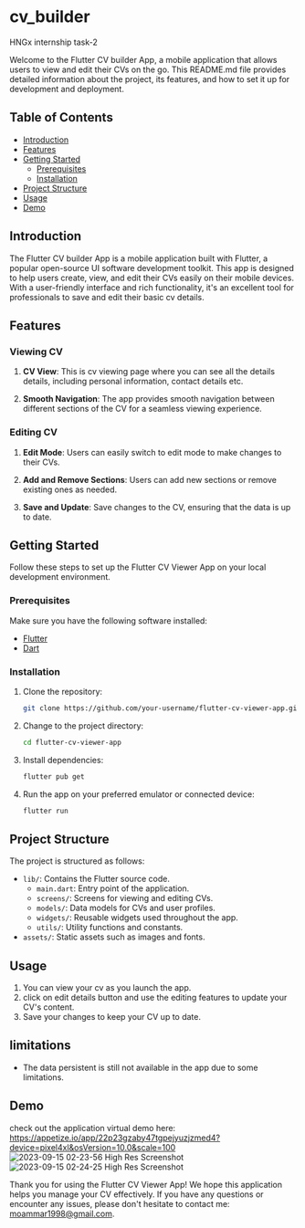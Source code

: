 # cv_builder

HNGx internship task-2

Welcome to the Flutter CV builder App, a mobile application that allows users to view and edit their CVs on the go. This README.md file provides detailed information about the project, its features, and how to set it up for development and deployment.

## Table of Contents

- [Introduction](#introduction)
- [Features](#features)
- [Getting Started](#getting-started)
  - [Prerequisites](#prerequisites)
  - [Installation](#installation)
- [Project Structure](#project-structure)
- [Usage](#usage)
- [Demo](#Demo)

## Introduction

The Flutter CV builder App is a mobile application built with Flutter, a popular open-source UI software development toolkit. This app is designed to help users create, view, and edit their CVs easily on their mobile devices. With a user-friendly interface and rich functionality, it's an excellent tool for professionals to save and edit their basic cv details.

## Features

### Viewing CV

1. **CV View**: This is cv viewing page where you can see all the details details, including personal information, contact details etc.

3. **Smooth Navigation**: The app provides smooth navigation between different sections of the CV for a seamless viewing experience.

### Editing CV

1. **Edit Mode**: Users can easily switch to edit mode to make changes to their CVs.

2. **Add and Remove Sections**: Users can add new sections or remove existing ones as needed.

3. **Save and Update**: Save changes to the CV, ensuring that the data is up to date.

## Getting Started

Follow these steps to set up the Flutter CV Viewer App on your local development environment.

### Prerequisites

Make sure you have the following software installed:

- [Flutter](https://flutter.dev/docs/get-started/install)
- [Dart](https://dart.dev/get-dart)

### Installation

1. Clone the repository:

   ```bash
   git clone https://github.com/your-username/flutter-cv-viewer-app.git
   ```

2. Change to the project directory:

   ```bash
   cd flutter-cv-viewer-app
   ```

3. Install dependencies:

   ```bash
   flutter pub get
   ```

4. Run the app on your preferred emulator or connected device:

   ```bash
   flutter run
   ```

## Project Structure

The project is structured as follows:

- `lib/`: Contains the Flutter source code.
  - `main.dart`: Entry point of the application.
  - `screens/`: Screens for viewing and editing CVs.
  - `models/`: Data models for CVs and user profiles.
  - `widgets/`: Reusable widgets used throughout the app.
  - `utils/`: Utility functions and constants.
- `assets/`: Static assets such as images and fonts.

## Usage

1. You can view your cv as you launch the app.
2. click on edit details button and use the editing features to update your CV's content.
3. Save your changes to keep your CV up to date.

## limitations
- The data persistent is still not available in the app due to some limitations.

## Demo
 check out the application virtual demo here: https://appetize.io/app/22p23gzaby47tgpejyuzjzmed4?device=pixel4xl&osVersion=10.0&scale=100
 ![2023-09-15 02-23-56 High Res Screenshot](https://github.com/Moammar1498/CVBuilderApp/assets/125560888/4de3744d-e28c-4564-b77c-3badf632e73f)
 ![2023-09-15 02-24-25 High Res Screenshot](https://github.com/Moammar1498/CVBuilderApp/assets/125560888/3ca84d3c-91df-4932-a7d1-ab3da6779dca)


Thank you for using the Flutter CV Viewer App! We hope this application helps you manage your CV effectively. If you have any questions or encounter any issues, please don't hesitate to contact me: moammar1998@gmail.com.
